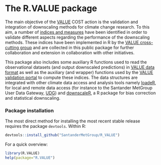 The R.VALUE package
===================

The main objective of the [VALUE](http://www.value-cost.eu) COST action is the validation and integration of downscaling methods for climate change research. To this aim, a number of [indices and measures](http://www.value-cost.eu/reports) have been identified in order to validate different aspects regarding the performance of the downscaling methods. These indices have been implemented in R by the [VALUE cross-cutting group](http://www.value-cost.eu/cross-cutting) and are collected in this public package for further collaboration and extension in collaboration with other initiatives.   

This package also includes some auxiliary R functions used to read the observational datasets (and output downscaled predictions) in [VALUE data format](http://www.value-cost.eu/WG2/stationdataformat) as well as the auxiliary (and wrapper) functions used by the [VALUE validation portal](http://www.value-cost.eu/validationportal) to compute these indices. The data structures are integrated with other climate data access and analysis tools namely [loadeR](https://github.com/SantanderMetGroup/loadeR), for local and remote data access (for instance to the Santander MetGroup User Data Gateway, [UDG](http://www.meteo.unican.es/en/dataservices)) and [downscaleR](https://github.com/SantanderMetGroup/downscaleR), a R package for bias correction and statistical downscaling.

### Package installation

The most direct method for installing the most recent stable release requires the package `devtools`. Within R:

```r
devtools::install_github("SantanderMetGroup/R_VALUE")
```

For a quick overview:

```r
library(R.VALUE)
help(package="R.VALUE")
```

